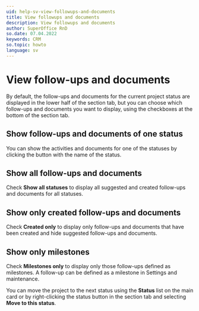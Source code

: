 ```yaml
---
uid: help-sv-view-followups-and-documents
title: View followups and documents
description: View followups and documents
author: SuperOffice RnD
so.date: 07.04.2022
keywords: CRM
so.topic: howto
language: sv
---
```


# View follow-ups and documents

By default, the follow-ups and documents for the current project status are displayed in the lower half of the section tab, but you can choose which follow-ups and documents you want to display, using the checkboxes at the bottom of the section tab.

## Show follow-ups and documents of one status

You can show the activities and documents for one of the statuses by clicking the button with the name of the status.

## Show all follow-ups and documents

Check **Show all statuses** to display all suggested and created follow-ups and documents for all statuses.

## Show only created follow-ups and documents

Check **Created only** to display only follow-ups and documents that have been created and hide suggested follow-ups and documents.

## Show only milestones

Check **Milestones only** to display only those follow-ups defined as milestones. A follow-up can be defined as a milestone in Settings and maintenance.

You can move the project to the next status using the **Status** list on the main card or by right-clicking the status button in the section tab and selecting **Move to this status**.

